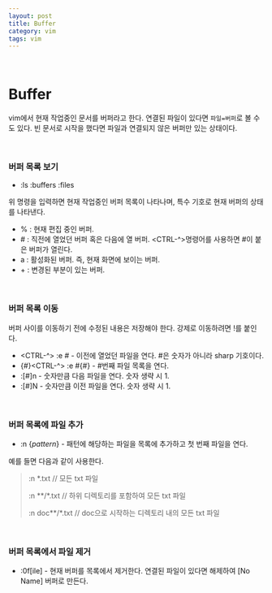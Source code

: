 ```yaml
---
layout: post
title: Buffer
category: vim
tags: vim
---
```


&nbsp;

# Buffer

vim에서 현재 작업중인 문서를 버퍼라고 한다. 연결된 파일이 있다면 `파일=버퍼`로 볼 수도 있다. 빈 문서로 시작을 했다면 파일과 연결되지 않은 버퍼만 있는 상태이다.

&nbsp;

### 버퍼 목록 보기

- :ls
  :buffers
  :files

위 명령을 입력하면 현재 작업중인 버퍼 목록이 나타나며, 특수 기호로 현재 버퍼의 상태를 나타낸다.

- % : 현재 편집 중인 버퍼.
- \# : 직전에 열었던 버퍼 혹은 다음에 열 버퍼. \<CTRL-^>명령어를 사용하면 #이 붙은 버퍼가 열린다.
- a : 활성화된 버퍼. 즉, 현재 화면에 보이는 버퍼.
- \+ : 변경된 부분이 있는 버퍼.


&nbsp;

### 버퍼 목록 이동

버퍼 사이를 이동하기 전에 수정된 내용은 저장해야 한다. 강제로 이동하려면 !를 붙인다.

- \<CTRL-^>
  :e # - 이전에 열었던 파일을 연다. #은 숫자가 아니라 sharp 기호이다.
- {#}\<CTRL-^>
  :e #{#} - #번째 파일 목록을 연다.
- :[#]n - 숫자만큼 다음 파일을 연다. 숫자 생략 시 1.
- :[#]N - 숫자만큼 이전 파일을 연다. 숫자 생략 시 1.

&nbsp;

### 버퍼 목록에 파일 추가

- :n {*pattern*} - 패턴에 해당하는 파일을 목록에 추가하고 첫 번째 파일을 연다.

예를 들면 다음과 같이 사용한다.

> :n *.txt			// 모든 txt 파일
>
> :n \*\*/*.txt		// 하위 디렉토리를 포함하여 모든 txt 파일
>
> :n doc\*\*/*.txt	// doc으로 시작하는 디렉토리 내의 모든 txt 파일

&nbsp;

### 버퍼 목록에서 파일 제거

- :0f[ile] - 현재 버퍼를 목록에서 제거한다. 연결된 파일이 있다면 해제하여 [No Name] 버퍼로 만든다.

